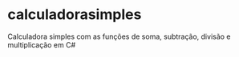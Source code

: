 # calculadorasimples
Calculadora simples com as funções de soma, subtração, divisão e multiplicação em C#
